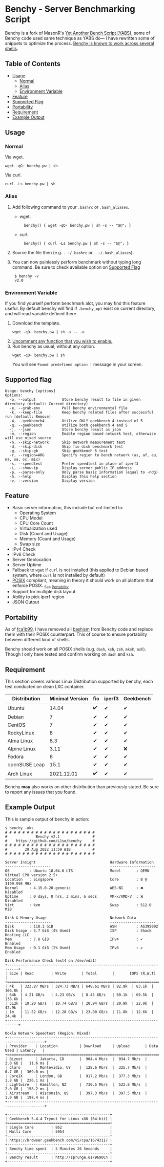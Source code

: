 # Benchy - Server Benchmarking Script

Benchy is a fork of MasonR's [Yet Another Bench Script (YABS)](https://github.com/masonr/yet-another-bench-script), some of Benchy code used same technique as YABS do— I have rewritten some of snippets to optimize the process. [Benchy is known to work across several shells](https://github.com/L1so/benchy#portability).

## Table of Contents
- [Usage](https://github.com/L1so/benchy#usage)
	+ [Normal](https://github.com/L1so/benchy#normal)
	+ [Alias](https://github.com/L1so/benchy#alias)
	+ [Environment Variable](https://github.com/L1so/benchy#environment-variable)
- [Feature](https://github.com/L1so/benchy#feature)
- [Supported Flag](https://github.com/L1so/benchy#supported-flag)
- [Portability](https://github.com/L1so/benchy#portability)
- [Requirement](https://github.com/L1so/benchy#requirement)
- [Example Output](https://github.com/L1so/benchy#example-output)

## Usage
### Normal
Via wget.

	wget -qO- benchy.pw | sh
Via curl.

	curl -Ls benchy.pw | sh
### Alias
1. Add following command to your `.bashrc` or `.bash_aliases`.
	- wget.
	
			benchy() { wget -qO- benchy.pw | sh -s -- "$@"; }
	- curl.
	
			benchy() { curl -Ls benchy.pw | sh -s -- "$@"; }
2. Source the file then (e.g. `. ~/.bashrc` or `. ~/.bash_aliases`).
3. You can now painlessly perform benchmark without typing long command. Be sure to check available option on [Supported Flag](https://github.com/L1so/benchy#supported-flag)
	
		$ benchy -v
		v2.0

### Environment Variable
If you find yourself perform benchmark alot, you may find this feature useful. By default benchy will find if `.benchy_opt` exist on current directory, and will read variable defined there.
1. Download the template.
	```
	wget -qO- benchy.pw | sh -s -- -e
	```
2. [Uncomment any function that you wish to enable.](https://github.com/L1so/benchy/blob/main/.benchy_opt)
3. Run benchy as usual, without any option.
	```
	wget -qO- benchy.pw | sh
	```
	You will see `Found predefined option !` message in your screen.
## Supported flag
```
Usage: benchy [options]
Options:
  -o, --output            Store benchy result to file in given directory (default: Current directory)
  -e, --grab-env          Pull benchy environmental file
  -k, --keep-file         Keep benchy related files after successful run (default: Remove)
  -4, --geekbench4        Utilize ONLY geekbench 4 instead of 5
  -q, --geekbench         Utilize both geekbench 4 and 5
  -j, --json              Store benchy result as json
  -m, --region            Enable region based network test, otherwise will use mixed source
  -n, --skip-network      Skip network measurement test
  -d, --skip-disk         Skip fio disk benchmark test
  -g, --skip-gb           Skip geekbench 5 test
  -r, --region=ARG        Specify region to bench network (as, af, eu, na, sa, oc, mix)
  -s, --speedtest         Prefer speedtest in place of iperf3
  -i, --show-ip           Display server public IP address
  -p, --parse-only        Only parse basic information (equal to -ndg)
  -h, --help              Display this help section
  -v, --version           Display version
```
## Feature
* Basic server information, this include but not limited to:
	* Operating System
	* CPU Model
	* CPU Core Count
	* Virtualization used
	* Disk (Count and Usage)
	* Memory (Count and Usage)
	* Swap size
* IPv4 Check
* IPv6 Check
* Server Geolocation
* Server Uptime
* Fallback to `wget` if `curl` is not installed (this applied to Debian based system, where `curl` is not installed by default)
* [POSIX](https://pubs.opengroup.org/onlinepubs/9699919799.2018edition/) compliant, meaning in theory it should work on all platform that enforce POSIX. <sub>See [Portability](https://github.com/L1so/benchy#portability)</sub>
* Support for multiple disk layout
* Ability to pick iperf region
* JSON Output

## Portability
As of [fca1b99](https://github.com/L1so/benchy/commit/fca1b99b8fabeb563a8e6a628b82b4634e03b0f8), I have removed all [bashism](https://mywiki.wooledge.org/Bashism) from Benchy code and replace them with their POSIX counterpart. This of course to ensure portability between different kind of shells.

Benchy should work on all POSIX shells (e.g. `dash`, `ksh`, `zsh`, `mksh`, `ash`). Though I only have tested and confirm working on `dash` and `ksh`.

## Requirement
This section covers various Linux Distribution supported by benchy, each test conducted on clean LXC container.

| Distribution | Minimal Version |fio|iperf3|Geekbench|
| --- | --- |---|---|---|
| Ubuntu | 14.04 |✔️|✔|✔|
|Debian|7|✔|✔|✔|
| CentOS | 7 |✔|✔|✔|
| RockyLinux |8 |✔|✔|✔|
|Alma Linux|8.3|✔|✔|✔|
|Alpine Linux |3.11|✔|✔|❌|
|Fedora|6|✔|✔|✔|
|openSUSE Leap|15.1|✔|✔|✔|
|Arch Linux|2021.12.01|✔️|✔|✔|

Benchy **may** also works on other distribution than previously stated. Be sure to report any issues that you found.

## Example Output

This is sample output of benchy in action:
```
$ benchy -oks
# # # # # # # # # # # # # # # # # # # # #
#             Benchy v2.1               #
#    https://github.com/L1so/benchy     #
# # # # # # # # # # # # # # # # # # # # #
#        20 Aug 2022 11:59 WIB          #
# # # # # # # # # # # # # # # # # # # # #

Server Insight                                  Hardware Information
---------------------                           ---------------------
OS         : Ubuntu 18.04.6 LTS                 Model       : QEMU Virtual CPU version 2.5+
Location   : Singapore                          Core        : 8 @ 3199.998 MHz
Kernel     : 4.15.0-20-generic                  AES-NI      : ❌ Disabled
Uptime     : 0 days, 0 hrs, 3 mins, 6 secs      VM-x/AMD-V  : ❌ Disabled
Virt       : kvm                                Swap        : 512.0 MiB 

Disk & Memory Usage                             Network Data
---------------------                           ---------------------
Disk       : 118.1 GiB                          ASN         : AS395092  
Disk Usage : 3.7 GiB (4% Used)                  ISP         : Shock Hosting LLC
Mem        : 7.8 GiB                            IPv4        : ✔ Enabled
Mem Usage  : 0.1 GiB (2% Used)                  IPv6        : ✔ Enabled

Disk Performance Check (ext4 on /dev/vda1)
+---------------------------------------------------------------------------+
| Size | Read        | Write       | Total       |       IOPS (R,W,T)       |
+===========================================================================+
| 4k   | 323.87 MB/s | 324.73 MB/s | 648.61 MB/s | 82.9k  | 83.1k  | 166.0k |
| 64k  | 4.21 GB/s   | 4.23 GB/s   | 8.45 GB/s   | 69.1k  | 69.5k  | 138.6k |
| 512k | 10.20 GB/s  | 10.74 GB/s  | 20.94 GB/s  | 20.9k  | 22.0k  | 42.9k  |
| 1m   | 11.52 GB/s  | 12.28 GB/s  | 23.80 GB/s  | 11.8k  | 12.6k  | 24.4k  |
+---------------------------------------------------------------------------+

Ookla Network Speedtest (Region: Mixed)
+---------------------------------------------------------------------------------------+
| Provider    | Location          | Download     | Upload       | Data Used | Latency   |
+=======================================================================================+
| Biznet      | Jakarta, ID       |  904.4 Mb/s  |  934.7 Mb/s  |    2.0 GB |   11.6 ms |
| Claro       | Montevidio, UY    |  128.6 Mb/s  |  325.7 Mb/s  |    0.7 GB |  369.0 ms |
| CoreIX      | London, GB        |  917.2 Mb/s  |  377.3 Mb/s  |    1.8 GB |  226.1 ms |
| Lightwire   | Hamilton, NZ      |  730.5 Mb/s  |  522.8 Mb/s  |    2.0 GB |  158.2 ms |
| Airstream   | Wisconsin, US     |  397.3 Mb/s  |  397.5 Mb/s  |    1.0 GB |  198.4 ms |
+---------------------------------------------------------------------------------------+

+-----------------------------------------------+
| Geekbench 5.4.4 Tryout for Linux x86 (64-bit) |
+===============================================+
| Single Core        | 862                      |
| Multi Core         | 5954                     |
+-----------------------------------------------+
| https://browser.geekbench.com/v5/cpu/16743117 |
+-----------------------------------------------+
| Benchy time spent  | 5 Minutes 26 Seconds     |
+-----------------------------------------------+
| Benchy result      | http://sprunge.us/969OCn |
+-----------------------------------------------+
```

